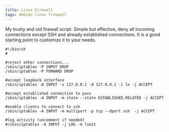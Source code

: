```yaml
---
title: Linux Firewall
tags: debian linux firewall
---
```


My trusty and old firewall script. Simple but effective, deny all
incoming connections except SSH and already established connections.
It is a good starting point to customize it to your needs.

    #!/bin/sh
    #

    #reject other connections...
    /sbin/iptables -P INPUT DROP
    /sbin/iptables -P FORWARD DROP

    #accept loopback interface
    /sbin/iptables -A INPUT -s 127.0.0.1 -d 127.0.0.1 -i lo -j ACCEPT

    #accept established connection to pass
    /sbin/iptables -A INPUT -m state --state ESTABLISHED,RELATED -j ACCEPT

    #enable clients to connect to ssh
    /sbin/iptables -A INPUT -m multiport -p tcp --dport ssh  -j ACCEPT

    #log activity (uncomment if needed)
    #/sbin/iptables -A INPUT -j LOG -m limit
